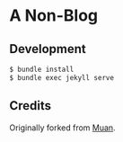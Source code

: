 # A Non-Blog

## Development

```sh
$ bundle install
$ bundle exec jekyll serve
```

## Credits

Originally forked from [Muan](https://muan.co).

